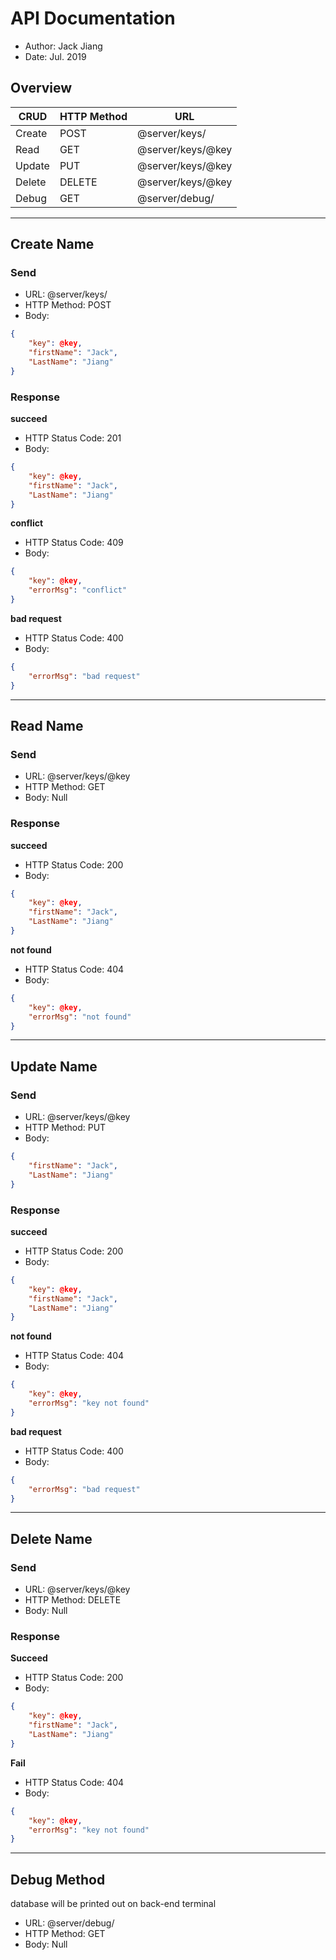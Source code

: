 # API Documentation

- Author: Jack Jiang
- Date: Jul. 2019

## Overview

| **CRUD**      | **HTTP Method** | **URL**           | 
| ------------- | --------------- | ----------------- | 
| Create        | POST            | @server/keys/     | 
| Read          | GET             | @server/keys/@key | 
| Update        | PUT             | @server/keys/@key | 
| Delete        | DELETE          | @server/keys/@key | 
| Debug         | GET             | @server/debug/    | 

___

## Create Name

### Send

- URL: @server/keys/
- HTTP Method: POST
- Body: 

```json
{
    "key": @key,
    "firstName": "Jack",
    "LastName": "Jiang"
}
```

### Response

**succeed**

- HTTP Status Code: 201
- Body:

```json
{
    "key": @key,
    "firstName": "Jack",
    "LastName": "Jiang"
}
```

**conflict**

- HTTP Status Code: 409
- Body:

```json
{
    "key": @key,
    "errorMsg": "conflict"
}
```

**bad request**

- HTTP Status Code: 400
- Body:

```json
{
    "errorMsg": "bad request"
}
```

___

## Read Name

### Send

- URL: @server/keys/@key
- HTTP Method: GET
- Body: Null

### Response

**succeed**

- HTTP Status Code: 200
- Body:

```json
{
    "key": @key,
    "firstName": "Jack",
    "LastName": "Jiang"
}
```

**not found**

- HTTP Status Code: 404
- Body:

```json
{
    "key": @key,
    "errorMsg": "not found"
}
```

___

## Update Name

### Send

- URL: @server/keys/@key
- HTTP Method: PUT
- Body: 

```json
{
    "firstName": "Jack",
    "LastName": "Jiang"
}
```

### Response

**succeed**

- HTTP Status Code: 200
- Body:

```json
{
    "key": @key,
    "firstName": "Jack",
    "LastName": "Jiang"
}
```

**not found**

- HTTP Status Code: 404
- Body:

```json
{
    "key": @key,
    "errorMsg": "key not found"
}
```

**bad request**

- HTTP Status Code: 400
- Body:

```json
{
    "errorMsg": "bad request"
}
```

___

## Delete Name

### Send

- URL: @server/keys/@key
- HTTP Method: DELETE
- Body: Null

### Response

**Succeed**

- HTTP Status Code: 200
- Body:

```json
{
    "key": @key,
    "firstName": "Jack",
    "LastName": "Jiang"
}
```

**Fail**

- HTTP Status Code: 404
- Body:

```json
{
    "key": @key,
    "errorMsg": "key not found"
}
```

___

## Debug Method

database will be printed out on back-end terminal

- URL: @server/debug/
- HTTP Method: GET
- Body: Null